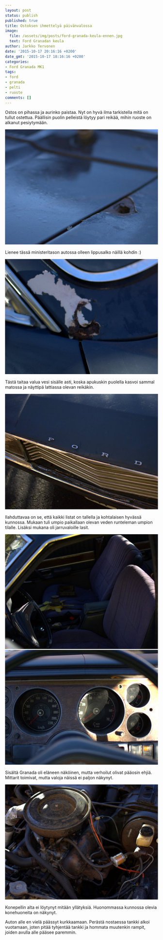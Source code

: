 ```yaml
---
layout: post
status: publish
published: true
title: Ostoksen ihmettelyä päivänvalossa
image:
  file: /assets/img/posts/ford-granada-keula-ennen.jpg
  text: Ford Granadan keula
author: Jarkko Tervonen
date: '2015-10-17 20:16:16 +0200'
date_gmt: '2015-10-17 18:16:16 +0200'
categories:
- Ford Granada MK1
tags:
- ford
- granada
- pelti
- ruoste
comments: []
---
```


Ostos on pihassa ja aurinko paistaa. Nyt on hyvä ilma tarkistella mitä on tullut ostettua. Päällisin puolin pelleistä löytyy pari reikää, mihin ruoste on alkanut pesiytymään.

<amp-img src="/assets/img/posts/reika-sivupellissa.jpg" alt="Reikä pellissä" width="4" height="3" layout="responsive">
  <noscript><img src="/assets/img/posts/reika-sivupellissa.jpg" alt="Reikä pellissä" /></noscript>
</amp-img>

Lienee tässä ministeritason autossa olleen lippusalko näillä kohdin :)

<amp-img src="/assets/img/posts/reika-tuulilasin-kulmassa.jpg" alt="Reikä tuulilasin kulmassa" width="4" height="3" layout="responsive">
  <noscript><img src="/assets/img/posts/reika-tuulilasin-kulmassa.jpg" alt="Reikä tuulilasin kulmassa" /></noscript>
</amp-img>

Tästä taitaa valua vesi sisälle asti, koska apukuskin puolella kasvoi sammal matossa ja näyttipä lattiassa olevan reikäkin.

<amp-img src="/assets/img/posts/ford-keulateksti.jpg" alt="Keulateksti" width="4" height="3" layout="responsive">
  <noscript><img src="/assets/img/posts/ford-keulateksti.jpg" alt="Keulateksti" /></noscript>
</amp-img>

Ilahduttavaa on se, että kaikki listat on tallella ja kohtalaisen hyvässä kunnossa. Mukaan tuli umpio paikallaan olevan veden runteleman umpion tilalle. Lisäksi mukana oli jarruvaloille lasit.

<amp-img src="/assets/img/posts/etupenkit-ennen.jpg" alt="Etupenkit ennen" width="4" height="3" layout="responsive">
  <noscript><img src="/assets/img/posts/etupenkit-ennen.jpg" alt="Etupenkit ennen" /></noscript>
</amp-img>

<amp-img src="/assets/img/posts/mittaristo-ennen.jpg" alt="Mittaristo ennen" width="4" height="3" layout="responsive">
  <noscript><img src="/assets/img/posts/mittaristo-ennen.jpg" alt="Mittaristo ennen" /></noscript>
</amp-img>

Sisältä Granada oli eläneen näköinen, mutta verhoilut olivat pääosin ehjiä. Mittarit toimivat, mutta valoja näissä ei paljon näkynyt.

<amp-img src="/assets/img/posts/ford-v6-2300-ennen-1.jpg" alt="Moottori ennen" width="4" height="3" layout="responsive">
  <noscript><img src="/assets/img/posts/ford-v6-2300-ennen-1.jpg" alt="Moottori ennen" /></noscript>
</amp-img>

Konepellin alta ei löytynyt mitään yllätyksiä. Huonommassa kunnossa olevia konehuoneita on näkynyt.

Auton alle en vielä päässyt kurkkaamaan. Perästä nostaessa tankki alkoi vuotamaan, joten pitää tyhjentää tankki ja hommata muutenkin rampit, joiden avulla alle pääsee paremmin.
